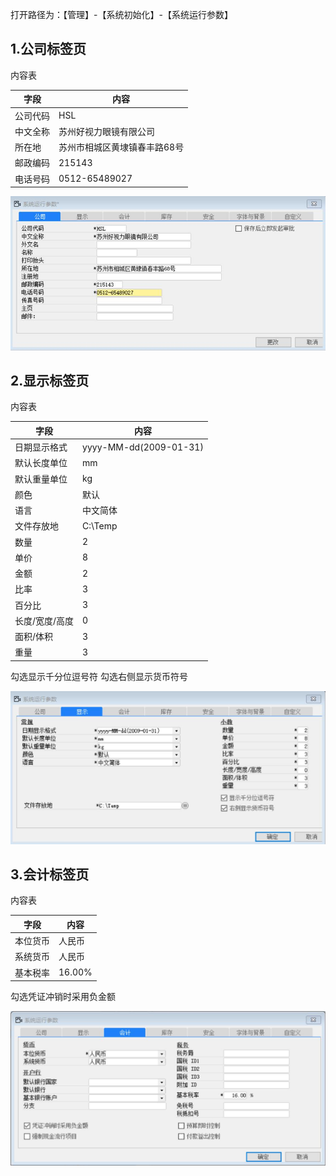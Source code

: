 打开路径为：【管理】-【系统初始化】-【系统运行参数】
## 1.公司标签页
内容表

| **字段** | **内容** |
| --- | --- |
| 公司代码 | HSL |
| 中文全称 | 苏州好视力眼镜有限公司 |
| 所在地 | 苏州市相城区黄埭镇春丰路68号 |
| 邮政编码 | 215143 |
| 电话号码 | 0512-65489027 |

![](BAP_QuickStart_Images/5.1.jpg)

## 2.显示标签页
内容表

| **字段** | **内容** |
| --- | --- |
| 日期显示格式 | yyyy-MM-dd(2009-01-31) |
| 默认长度单位 | mm |
| 默认重量单位 | kg |
| 颜色 | 默认 |
| 语言 | 中文简体 |
| 文件存放地 | C:\Temp |
| 数量 | 2 |
| 单价 | 8 |
| 金额 | 2 |
| 比率 | 3 |
| 百分比 | 3 |
| 长度/宽度/高度 | 0 |
| 面积/体积 | 3 |
| 重量 | 3 |

勾选显示千分位逗号符 
勾选右侧显示货币符号

![](BAP_QuickStart_Images/5.2.jpg)

## 3.会计标签页
内容表

| **字段** | **内容** |
| --- | --- |
| 本位货币 | 人民币 |
| 系统货币 | 人民币 |
| 基本税率 | 16.00% |

勾选凭证冲销时采用负金额

![](BAP_QuickStart_Images/5.3.jpg)
